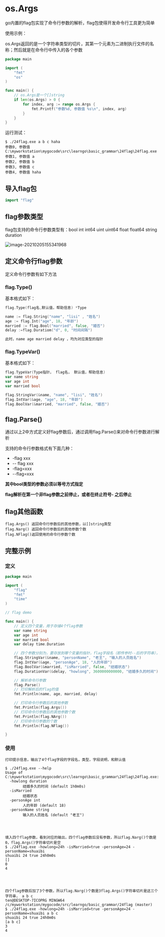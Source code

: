 # os.Args

go内置的flag包实现了命令行参数的解析，flag包使得开发命令行工具更为简单

使用示例：

os.Args返回的是一个字符串类型的切片，其第一个元素为二进制执行文件的名称；然后就是在命令行中传入的各个参数

```go
package main

import (
	"fmt"
	"os"
)

func main() {
	// os.Args是一个[]string
	if len(os.Args) > 0 {
		for index, arg := range os.Args {
			fmt.Printf("参数%d, 参数值 %s\n", index, arg)
		}
	}
}

```



运行测试：

```
$ ./24flag.exe a b c haha
参数0, 参数值 C:\myworkstation\mygocode\src\learngo\basic_grammar\24flag\24flag.exe
参数1, 参数值 a
参数2, 参数值 b
参数3, 参数值 c
参数4, 参数值 haha
```

## 导入flag包

```go
import "flag"
```



## flag参数类型

flag包支持的命令行参数类型有：bool int int64 uint uint64 float float64 string duration

![image-20210205155341968](https://gitee.com/boogie96/pic-go-bed/raw/master/img/image-20210205155341968.png)

## 定义命令行flag参数

定义命令行参数有如下方法

### flag.Type()

基本格式如下：

```go
flag.Type(flag名,默认值，帮助信息) *Type

name := flag.String("name", "lisi" , "姓名")
age := flag.Int("age", 18, "年龄")
married := flag.Bool("married", false, "婚否")
delay :=flag.Duratiom("d", 0, "时间间隔")

此时，name age married delay ，均为对应类型的指针
```



### flag.TypeVar()

基本格式如下：

```go
flag.TypeVar(Type指针， flag名， 默认值，帮助信息)
var name string
var age int
var married bool

flag.StringVar(&name, "name", "lisi", "姓名")
flag.IntVar(&age, "age", 18, "年龄")
flag.BoolVar(&married, "married", false, "婚否")
```



## flag.Parse()

通过以上2中方式定义好flag参数后，通过调用flag.Parse()来对命令行参数进行解析

支持的命令行参数格式有下面几种：

- -flag xxx
- -- flag xxx
- -flag=xxx
- --flag=xxx

**其中bool类型的参数必须以等号方式指定**

**flag解析在第一个非flag参数之前停止，或者在终止符号- 之后停止**



## flag其他函数

```
flag.Args() 返回命令行参数后的其他参数，以[]string类型
flag.Narg() 返回命令行参数后的其他参数个数
flag.NFlag()返回使用的命令行参数个数
```



## 完整示例

### 定义

```go
package main

import (
	"flag"
	"fmt"
	"time"
)

// flag demo

func main() {
	// 定义四个变量，用于存储4个flag参数
	var name string
	var age int
	var married bool
	var delay time.Duration

	// 四个参数分别为，要存放到哪个变量的指针，flag字段名（即传参时--后的字符串），默认值，以及打印--help时,该字段的解释信息
	flag.StringVar(&name, "personName", "老王", "输入的人员姓名")
	flag.IntVar(&age, "personAge", 18, "人的年龄")
	flag.BoolVar(&married, "isMarried", false, "结婚状态")
	flag.DurationVar(&delay, "howlong", 3600000000000, "结婚多久的时间")

	// 解析命令行参数
	flag.Parse()
	// 打印解析后的flag的值
	fmt.Println(name, age, married, delay)

	// 打印命令行参数后的其他参数
	fmt.Println(flag.Args())
	// 打印命令行参数后的其他参数个数
	fmt.Println(flag.NArg())
	// 打印命令行参数的个数
	fmt.Println(flag.NFlag())

}

```



### 使用

```
打印提示信息，输出了4个flag字段的字段名，类型，字段说明，和默认值

$ ./24flag.exe --help
Usage of C:\myworkstation\mygocode\src\learngo\basic_grammar\24flag\24flag.exe:
  -howlong duration
        结婚多久的时间 (default 1h0m0s)
  -isMarried
        结婚状态
  -personAge int
        人的年龄 (default 18)
  -personName string
        输入的人员姓名 (default "老王")
        



填入四个flag参数，看到对应的输出，四个flag参数后没有参数，所以flag.Narg()个数是0，flag.Args()字符串切片是空
$ ./24flag.exe -howlong=24h -isMarried=true -personAge=24 -personName=shuaibi
shuaibi 24 true 24h0m0s
[]
0
4




四个flag参数后加了3个参数，所以flag.Narg()个数是3flag.Args()字符串切片是这三个字符串， a b c
ten@DESKTOP-7ICOPRG MINGW64 /c/myworkstation/mygocode/src/learngo/basic_grammar/24flag (master)
$ ./24flag.exe -howlong=24h -isMarried=true -personAge=24 -personName=shuaibi a b c
shuaibi 24 true 24h0m0s
[a b c]
3
4


```

